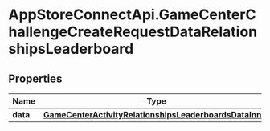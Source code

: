 # AppStoreConnectApi.GameCenterChallengeCreateRequestDataRelationshipsLeaderboard

## Properties

Name | Type | Description | Notes
------------ | ------------- | ------------- | -------------
**data** | [**GameCenterActivityRelationshipsLeaderboardsDataInner**](GameCenterActivityRelationshipsLeaderboardsDataInner.md) |  | [optional] 


